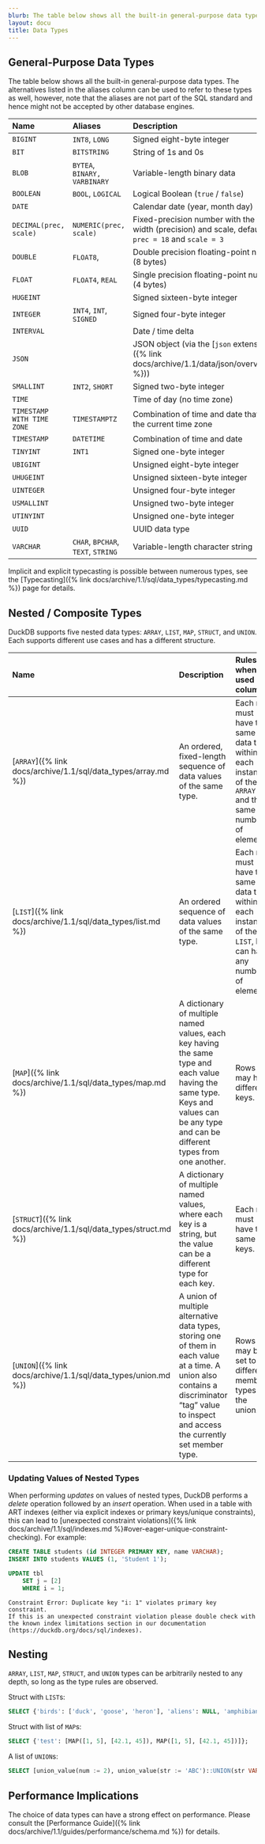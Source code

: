 ```yaml
---
blurb: The table below shows all the built-in general-purpose data types.
layout: docu
title: Data Types
---
```


## General-Purpose Data Types

The table below shows all the built-in general-purpose data types. The alternatives listed in the aliases column can be used to refer to these types as well, however, note that the aliases are not part of the SQL standard and hence might not be accepted by other database engines.

| Name                       | Aliases                            | Description                                                                                                |
| :------------------------- | :--------------------------------- | :--------------------------------------------------------------------------------------------------------- |
| `BIGINT`                   | `INT8`, `LONG`                     | Signed eight-byte integer                                                                                  |
| `BIT`                      | `BITSTRING`                        | String of 1s and 0s                                                                                        |
| `BLOB`                     | `BYTEA`, `BINARY,` `VARBINARY`     | Variable-length binary data                                                                                |
| `BOOLEAN`                  | `BOOL`, `LOGICAL`                  | Logical Boolean (`true` / `false`)                                                                         |
| `DATE`                     |                                    | Calendar date (year, month day)                                                                            |
| `DECIMAL(prec, scale)`     | `NUMERIC(prec, scale)`             | Fixed-precision number with the given width (precision) and scale, defaults to `prec = 18` and `scale = 3` |
| `DOUBLE`                   | `FLOAT8`,                          | Double precision floating-point number (8 bytes)                                                           |
| `FLOAT`                    | `FLOAT4`, `REAL`                   | Single precision floating-point number (4 bytes)                                                           |
| `HUGEINT`                  |                                    | Signed sixteen-byte integer                                                                                |
| `INTEGER`                  | `INT4`, `INT`, `SIGNED`            | Signed four-byte integer                                                                                   |
| `INTERVAL`                 |                                    | Date / time delta                                                                                          |
| `JSON`                     |                                    | JSON object (via the [`json` extension]({% link docs/archive/1.1/data/json/overview.md %}))                            |
| `SMALLINT`                 | `INT2`, `SHORT`                    | Signed two-byte integer                                                                                    |
| `TIME`                     |                                    | Time of day (no time zone)                                                                                 |
| `TIMESTAMP WITH TIME ZONE` | `TIMESTAMPTZ`                      | Combination of time and date that uses the current time zone                                               |
| `TIMESTAMP`                | `DATETIME`                         | Combination of time and date                                                                               |
| `TINYINT`                  | `INT1`                             | Signed one-byte integer                                                                                    |
| `UBIGINT`                  |                                    | Unsigned eight-byte integer                                                                                |
| `UHUGEINT`                 |                                    | Unsigned sixteen-byte integer                                                                              |
| `UINTEGER`                 |                                    | Unsigned four-byte integer                                                                                 |
| `USMALLINT`                |                                    | Unsigned two-byte integer                                                                                  |
| `UTINYINT`                 |                                    | Unsigned one-byte integer                                                                                  |
| `UUID`                     |                                    | UUID data type                                                                                             |
| `VARCHAR`                  | `CHAR`, `BPCHAR`, `TEXT`, `STRING` | Variable-length character string                                                                           |

Implicit and explicit typecasting is possible between numerous types, see the [Typecasting]({% link docs/archive/1.1/sql/data_types/typecasting.md %}) page for details.

## Nested / Composite Types

DuckDB supports five nested data types: `ARRAY`, `LIST`, `MAP`, `STRUCT`, and `UNION`. Each supports different use cases and has a different structure.

| Name | Description | Rules when used in a column | Build from values | Define in DDL/CREATE |
|:-|:---|:---|:--|:--|
| [`ARRAY`]({% link docs/archive/1.1/sql/data_types/array.md %}) | An ordered, fixed-length sequence of data values of the same type. | Each row must have the same data type within each instance of the `ARRAY` and the same number of elements. | `[1, 2, 3]` | `INTEGER[3]` |
| [`LIST`]({% link docs/archive/1.1/sql/data_types/list.md %}) | An ordered sequence of data values of the same type. | Each row must have the same data type within each instance of the `LIST`, but can have any number of elements. | `[1, 2, 3]` | `INTEGER[]` |
| [`MAP`]({% link docs/archive/1.1/sql/data_types/map.md %}) | A dictionary of multiple named values, each key having the same type and each value having the same type. Keys and values can be any type and can be different types from one another. | Rows may have different keys. | `map([1, 2], ['a', 'b'])` | `MAP(INTEGER, VARCHAR)` |
| [`STRUCT`]({% link docs/archive/1.1/sql/data_types/struct.md %}) | A dictionary of multiple named values, where each key is a string, but the value can be a different type for each key. | Each row must have the same keys. | `{'i': 42, 'j': 'a'}` | `STRUCT(i INTEGER, j VARCHAR)` |
| [`UNION`]({% link docs/archive/1.1/sql/data_types/union.md %}) | A union of multiple alternative data types, storing one of them in each value at a time. A union also contains a discriminator “tag” value to inspect and access the currently set member type. | Rows may be set to different member types of the union. | `union_value(num := 2)` | `UNION(num INTEGER, text VARCHAR)` |

### Updating Values of Nested Types

When performing _updates_ on values of nested types, DuckDB performs a _delete_ operation followed by an _insert_ operation.
When used in a table with ART indexes (either via explicit indexes or primary keys/unique constraints), this can lead to [unexpected constraint violations]({% link docs/archive/1.1/sql/indexes.md %}#over-eager-unique-constraint-checking).
For example:

```sql
CREATE TABLE students (id INTEGER PRIMARY KEY, name VARCHAR);
INSERT INTO students VALUES (1, 'Student 1');

UPDATE tbl
    SET j = [2]
    WHERE i = 1;
```

```console
Constraint Error: Duplicate key "i: 1" violates primary key constraint.
If this is an unexpected constraint violation please double check with the known index limitations section in our documentation (https://duckdb.org/docs/sql/indexes).
```

## Nesting

`ARRAY`, `LIST`, `MAP`, `STRUCT`, and `UNION` types can be arbitrarily nested to any depth, so long as the type rules are observed.

Struct with `LIST`s:

```sql
SELECT {'birds': ['duck', 'goose', 'heron'], 'aliens': NULL, 'amphibians': ['frog', 'toad']};
```

Struct with list of `MAP`s:

```sql
SELECT {'test': [MAP([1, 5], [42.1, 45]), MAP([1, 5], [42.1, 45])]};
```

A list of `UNION`s:

```sql
SELECT [union_value(num := 2), union_value(str := 'ABC')::UNION(str VARCHAR, num INTEGER)];
```

## Performance Implications

The choice of data types can have a strong effect on performance. Please consult the [Performance Guide]({% link docs/archive/1.1/guides/performance/schema.md %}) for details.